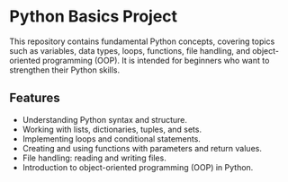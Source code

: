 # Python Basics Project

This repository contains fundamental Python concepts, covering topics such as variables, data types, loops, functions, file handling, and object-oriented programming (OOP). It is intended for beginners who want to strengthen their Python skills.

## Features
- Understanding Python syntax and structure.
- Working with lists, dictionaries, tuples, and sets.
- Implementing loops and conditional statements.
- Creating and using functions with parameters and return values.
- File handling: reading and writing files.
- Introduction to object-oriented programming (OOP) in Python.
